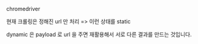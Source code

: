 chromedriver

현재 크롤링은 정해진 url 만 처리
=> 이런 상태를 static

dynamic 은 payload 로 url 을 주면
재활용해서 서로 다른 결과를 만드는 것입니다.

